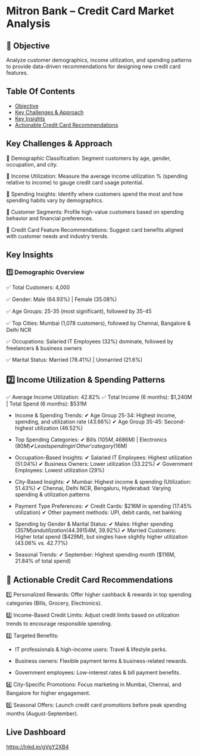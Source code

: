 # Mitron Bank – Credit Card Market Analysis
## 📌 Objective
Analyze customer demographics, income utilization, and spending patterns to provide data-driven recommendations for designing new credit card features.

## Table Of Contents
- [Objective](#Objective)
- [Key Challenges & Approach](#Key-Challenges-&-Approach)
- [Key Insights](#Key-Insights)
- [Actionable Credit Card Recommendations](#Actionable-Credit-Card-Recommendations)

## Key Challenges & Approach
🔹 Demographic Classification: Segment customers by age, gender, occupation, and city.

🔹 Income Utilization: Measure the average income utilization % (spending relative to income) to gauge credit card usage potential.

🔹 Spending Insights: Identify where customers spend the most and how spending habits vary by demographics.

🔹 Customer Segments: Profile high-value customers based on spending behavior and financial preferences.

🔹 Credit Card Feature Recommendations: Suggest card benefits aligned with customer needs and industry trends.

## Key Insights 
### 1️⃣ Demographic Overview
✅ Total Customers: 4,000

✅ Gender: Male (64.93%) | Female (35.08%)

✅ Age Groups: 25-35 (most significant), followed by 35-45

✅ Top Cities: Mumbai (1,078 customers), followed by Chennai, Bangalore & Delhi NCR

✅ Occupations: Salaried IT Employees (32%) dominate, followed by freelancers & business owners

✅ Marital Status: Married (78.41%) | Unmarried (21.6%)

## 2️⃣ Income Utilization & Spending Patterns
✅ Average Income Utilization: 42.82%
✅ Total Income (6 months): $1,240M | Total Spend (6 months): $531M

- Income & Spending Trends:
✔ Age Group 25-34: Highest income, spending, and utilization rate (43.66%)
✔ Age Group 35-45: Second-highest utilization (46.52%)

- Top Spending Categories:
✔ Bills ($105M, 46% utilization) | Grocery ($86M) | Electronics ($80M)
✔ Least spending in 'Other' category ($16M)

- Occupation-Based Insights:
✔ Salaried IT Employees: Highest utilization (51.04%)
✔ Business Owners: Lower utilization (33.22%)
✔ Government Employees: Lowest utilization (29%)

- City-Based Insights:
✔ Mumbai: Highest income & spending (Utilization: 51.43%)
✔ Chennai, Delhi NCR, Bengaluru, Hyderabad: Varying spending & utilization patterns

- Payment Type Preferences:
✔ Credit Cards: $216M in spending (17.45% utilization)
✔ Other payment methods: UPI, debit cards, net banking

- Spending by Gender & Marital Status:
✔ Males: Higher spending ($357M) and utilization (44.39%) than females ($154M, 39.92%)
✔ Married Customers: Higher total spend ($429M), but singles have slightly higher utilization (43.06% vs. 42.77%)

- Seasonal Trends:
✔ September: Highest spending month ($116M, 21.84% of total spend)

## 📌 Actionable Credit Card Recommendations
1️⃣ Personalized Rewards: Offer higher cashback & rewards in top spending categories (Bills, Grocery, Electronics).

2️⃣ Income-Based Credit Limits: Adjust credit limits based on utilization trends to encourage responsible spending.

3️⃣ Targeted Benefits:

- IT professionals & high-income users: Travel & lifestyle perks.
 
- Business owners: Flexible payment terms & business-related rewards.
 
- Government employees: Low-interest rates & bill payment benefits.
  
4️⃣ City-Specific Promotions: Focus marketing in Mumbai, Chennai, and Bangalore for higher engagement.

5️⃣ Seasonal Offers: Launch credit card promotions before peak spending months (August-September).

## Live Dashboard 
 https://lnkd.in/gVgY2XB4
